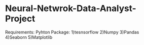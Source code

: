 # Neural-Netwrok-Data-Analyst-Project
Requirements:
Pyhton Package: 1)tesnsorflow
                2)Numpy
                3)Pandas
                4)Seaborn
                5)Matplotlib
